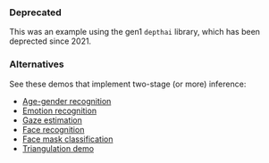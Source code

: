 ### Deprecated

This was an example using the gen1 `depthai` library, which has been deprected since 2021.
### Alternatives

See these demos that implement two-stage (or more) inference:

- [Age-gender recognition](../gen2-age-gender/)
- [Emotion recognition](../gen2-emotion-recognition/)
- [Gaze estimation](../gen2-gaze-estimation/)
- [Face recognition](../gen2-face-detection/)
- [Face mask classification](../gen2-mask-detection/)
- [Triangulation demo](../gen2-triangulation/)